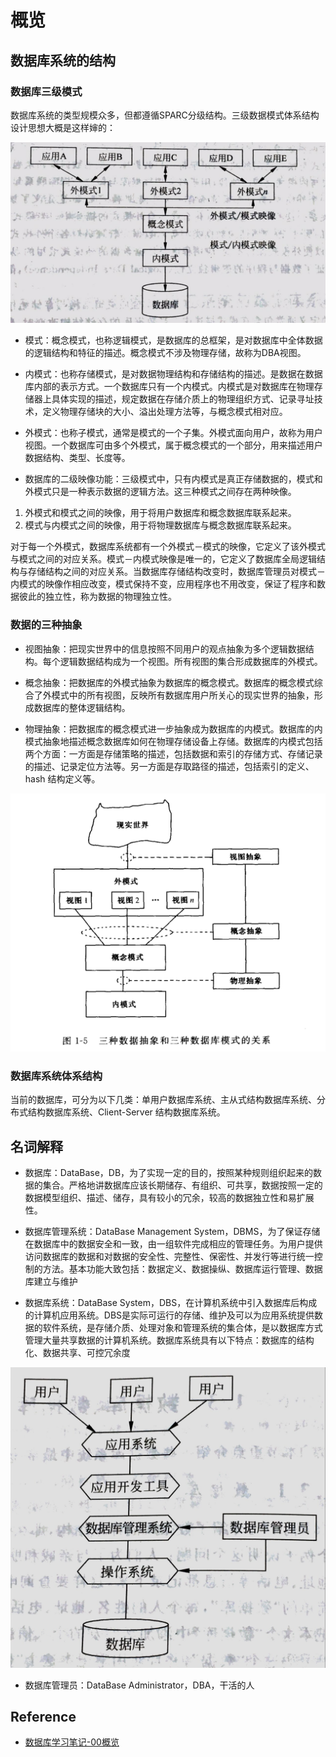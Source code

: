 # 概览

## 数据库系统的结构

### 数据库三级模式

数据库系统的类型规模众多，但都遵循SPARC分级结构。三级数据模式体系结构设计思想大概是这样婶的：

![三级数据模式体系结构设计思想](./images/2016-01-01-DB-Learning-01-Overview-01.jpg)

- 模式：概念模式，也称逻辑模式，是数据库的总框架，是对数据库中全体数据的逻辑结构和特征的描述。概念模式不涉及物理存储，故称为DBA视图。

- 内模式：也称存储模式，是对数据物理结构和存储结构的描述。是数据在数据库内部的表示方式。一个数据库只有一个内模式。内模式是对数据库在物理存储器上具体实现的描述，规定数据在存储介质上的物理组织方式、记录寻址技术，定义物理存储块的大小、溢出处理方法等，与概念模式相对应。

- 外模式：也称子模式，通常是模式的一个子集。外模式面向用户，故称为用户视图。一个数据库可由多个外模式，属于概念模式的一个部分，用来描述用户数据结构、类型、长度等。

- 数据库的二级映像功能：三级模式中，只有内模式是真正存储数据的，模式和外模式只是一种表示数据的逻辑方法。这三种模式之间存在两种映像。

1. 外模式和模式之间的映像，用于将用户数据库和概念数据库联系起来。
2. 模式与内模式之间的映像，用于将物理数据库与概念数据库联系起来。

对于每一个外模式，数据库系统都有一个外模式－模式的映像，它定义了该外模式与模式之间的对应关系。模式－内模式映像是唯一的，它定义了数据库全局逻辑结构与存储结构之间的对应关系。当数据库存储结构改变时，数据库管理员对模式－内模式的映像作相应改变，模式保持不变，应用程序也不用改变，保证了程序和数据彼此的独立性，称为数据的物理独立性。

### 数据的三种抽象

- 视图抽象：把现实世界中的信息按照不同用户的观点抽象为多个逻辑数据结构。每个逻辑数据结构成为一个视图。所有视图的集合形成数据库的外模式。

- 概念抽象：把数据库的外模式抽象为数据库的概念模式。数据库的概念模式综合了外模式中的所有视图，反映所有数据库用户所关心的现实世界的抽象，形成数据库的整体逻辑结构。

- 物理抽象：把数据库的概念模式进一步抽象成为数据库的内模式。数据库的内模式抽象地描述概念数据库如何在物理存储设备上存储。数据库的内模式包括两个方面：一方面是存储策略的描述，包括数据和索引的存储方式、存储记录的描述、记录定位方法等。另一方面是存取路径的描述，包括索引的定义、hash 结构定义等。

![三种数据抽象和三种数据库模式的关系](./images/三种数据抽象和三种数据库模式的关系.png)

### 数据库系统体系结构

当前的数据库，可分为以下几类：单用户数据库系统、主从式结构数据库系统、分布式结构数据库系统、Client-Server 结构数据库系统。

## 名词解释

- 数据库：DataBase，DB，为了实现一定的目的，按照某种规则组织起来的数据的集合。严格地讲数据库应该长期储存、有组织、可共享，数据按照一定的数据模型组织、描述、储存，具有较小的冗余，较高的数据独立性和易扩展性。

- 数据库管理系统：DataBase Management System，DBMS，为了保证存储在数据库中的数据安全和一致，由一组软件完成相应的管理任务。为用户提供访问数据库的数据和对数据的安全性、完整性、保密性、并发行等进行统一控制的方法。基本功能大致包括：数据定义、数据操纵、数据库运行管理、数据库建立与维护

- 数据库系统：DataBase System，DBS，在计算机系统中引入数据库后构成的计算机应用系统。DBS是实际可运行的存储、维护及可以为应用系统提供数据的软件系统，是存储介质、处理对象和管理系统的集合体，是以数据库方式管理大量共享数据的计算机系统。数据库系统具有以下特点：数据库的结构化、数据共享、可控冗余度

![数据库系统结构图](./images/2016-01-01-DB-Learning-01-Overview-02.jpg)

- 数据库管理员：DataBase Administrator，DBA，干活的人

## Reference

- [数据库学习笔记-00概览](http://blog.talisk.cn/blog/2016/01/01/DB-Learning-01-Overview/)